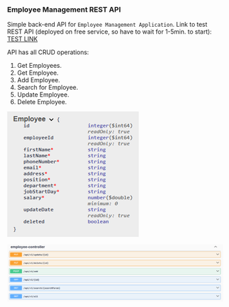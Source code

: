 ### Employee Management REST API

Simple back-end API for `Employee Management Application`.
Link to test REST API (deployed on free service, so have to wait for 1-5min. to start): [TEST LINK](https://employee-api-test-bfoj.onrender.com/swagger-ui/index.html)


API has all CRUD operations:
1. Get Employees.
2. Get Employee.
3. Add Employee.
4. Search for Employee.
5. Update Employee.
6. Delete Employee.

![img_1.png](readmeImg/img_1.png)

![img.png](readmeImg/img.png)

